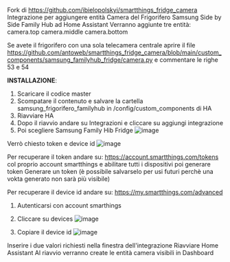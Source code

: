 Fork di https://github.com/ibielopolskyi/smartthings_fridge_camera
Integrazione per aggiungere entità Camera del Frigorifero Samsung Side by Side Family Hub ad Home Assistant
Verranno aggiunte tre entità:
camera.top
camera.middle
camera.bottom

Se avete il frigorifero con una sola telecamera centrale aprire il file
https://github.com/antoweb/smartthings_fridge_camera/blob/main/custom_components/samsung_familyhub_fridge/camera.py
e commentare le righe 53 e 54

**INSTALLAZIONE**:
1) Scaricare il codice master
2) Scompatare il contenuto e salvare la cartella samsung_frigorifero_familyhub in /config/custom_components di HA
3) Riavviare HA
4) Dopo il riavvio andare su Integrazioni e cliccare su aggiungi integrazione
5) Poi scegliere Samsung Family Hib Fridge
![image](https://github.com/antoweb/smartthings_fridge_camera/assets/32364871/3fa10943-64c2-47a4-b25d-b58c81ca5de9)

Verrò chiesto token e device id
![image](https://github.com/antoweb/smartthings_fridge_camera/assets/32364871/7def7960-2a0e-4127-a599-64018482d2ca)

Per recuperare il token andare su: https://account.smartthings.com/tokens col proprio account smartthings e abilitare tutti i dispositivi poi generare token
Generare un token (è possibile salvarselo per usi futuri perchè una vokta generato non sarà più visibile)

Per recuperare il device id andare su: https://my.smartthings.com/advanced
1) Autenticarsi con account smarthings
2) Cliccare su devices
![image](https://github.com/antoweb/smartthings_fridge_camera/assets/32364871/703731dd-d2d4-41c6-a424-b321a4d03cd8)

3) Copiare il device id
![image](https://github.com/antoweb/smartthings_fridge_camera/assets/32364871/325fb9f8-8460-48a0-9cb5-1db6574a962e)

Inserire i due valori richiesti nella finestra dell'integrazione
Riavviare Home Assistant
Al riavvio verranno create le entità camera visibili in Dashboard





